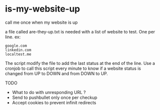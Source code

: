 # is-my-website-up
call me once when my website is up

a file called are-they-up.txt is needed with a list of website to test. One per line.
ex:
```
google.com
linkedin.com
localtest.me
```
The script modify the file to add the last status at the end of the line.
Use a cronjob to call this script every minute to know if a website status is changed from UP to DOWN and from DOWN to UP.

TODO
- What to do with unresponding URL ?
- Send to pushbullet only once per checkup
- Accept cookies to prevent infinit redirects
